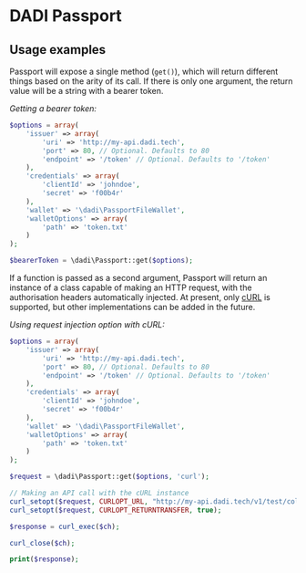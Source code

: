 # DADI Passport

## Usage examples

Passport will expose a single method (`get()`), which will return different things based on the arity of its call. If there is only one argument, the return value will be a string with a bearer token.

*Getting a bearer token:*

```php
$options = array(
    'issuer' => array(
        'uri' => 'http://my-api.dadi.tech',
        'port' => 80, // Optional. Defaults to 80
        'endpoint' => '/token' // Optional. Defaults to '/token'
    ),
    'credentials' => array(
        'clientId' => 'johndoe',
        'secret' => 'f00b4r'
    ),
    'wallet' => '\dadi\PassportFileWallet',
    'walletOptions' => array(
        'path' => 'token.txt'
    )
);

$bearerToken = \dadi\Passport::get($options);
```

If a function is passed as a second argument, Passport will return an instance of a class capable of making an HTTP request, with the authorisation headers automatically injected. At present, only [cURL](http://php.net/manual/en/book.curl.php) is supported, but other implementations can be added in the future.

*Using request injection option with cURL:*

```php
$options = array(
    'issuer' => array(
        'uri' => 'http://my-api.dadi.tech',
        'port' => 80, // Optional. Defaults to 80
        'endpoint' => '/token' // Optional. Defaults to '/token'
    ),
    'credentials' => array(
        'clientId' => 'johndoe',
        'secret' => 'f00b4r'
    ),
    'wallet' => '\dadi\PassportFileWallet',
    'walletOptions' => array(
        'path' => 'token.txt'
    )
);

$request = \dadi\Passport::get($options, 'curl');

// Making an API call with the cURL instance
curl_setopt($request, CURLOPT_URL, "http://my-api.dadi.tech/v1/test/collection");
curl_setopt($request, CURLOPT_RETURNTRANSFER, true);

$response = curl_exec($ch);

curl_close($ch);

print($response);
```
